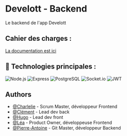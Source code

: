# Develott - Backend

Le backend de l'app Develott

## Cahier des charges :

[La documentation est ici](https://docs.google.com/document/d/1XFvCRkqbfTxQVnIff4uY2cCifxoZZ7hCdpbPt3BKqpM/edit#)

## 🤖 Technologies principales :

![Node.js](https://img.shields.io/badge/Node.js-339933?style=flat-square&logo=nodedotjs&logoColor=white) ![Express](https://img.shields.io/badge/Express-000000?style=flat-square&logo=express&logoColor=white) ![PostgreSQL](https://img.shields.io/badge/PostgreSQL-4169E1?style=flat-square&logo=postgresql&logoColor=white) ![Socket.io](https://img.shields.io/badge/Socket.io-010101?style=flat-square&logo=socketdotio&logoColor=white) ![JWT](https://img.shields.io/badge/JWT-00f6e6?style=flat-square&logo=jsonwebtokens&logoColor=white)

## Authors

- [@Charlelie](https://github.com/Charlelielataste) - Scrum Master, développeur Frontend
- [@Clément](https://github.com/daddykoala) - Lead dev back
- [@Hugo](https://github.com/Hugo-Latreille) - Lead dev front
- [@Léa](https://github.com/Lea-Bramoulle) - Product Owner, développeuse Frontend
- [@Pierre-Antoine](https://github.com/Pierreantoine-p) - Git Master, développeur Backend
